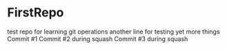# FirstRepo
test repo for learning git operations
another line for testing
yet more things
Commit #1
Commit #2 during squash
Commit #3 during squash
